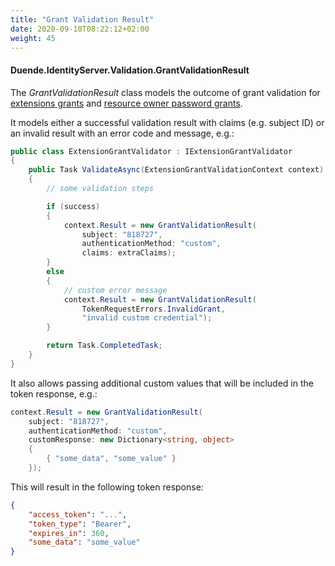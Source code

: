 ```yaml
---
title: "Grant Validation Result"
date: 2020-09-10T08:22:12+02:00
weight: 45
---
```


#### Duende.IdentityServer.Validation.GrantValidationResult

The *GrantValidationResult* class models the outcome of grant validation for [extensions grants](/identityserver/v5/tokens/extension_grants) and  [resource owner password grants](/identityserver/v5/tokens/password_grant).

It models either a successful validation result with claims (e.g. subject ID) or an invalid result with an error code and message, e.g.:

```cs
public class ExtensionGrantValidator : IExtensionGrantValidator
{
    public Task ValidateAsync(ExtensionGrantValidationContext context)
    {
        // some validation steps 

        if (success)
        {
            context.Result = new GrantValidationResult(
                subject: "818727", 
                authenticationMethod: "custom",
                claims: extraClaims);
        }
        else
        {
            // custom error message
            context.Result = new GrantValidationResult(
                TokenRequestErrors.InvalidGrant, 
                "invalid custom credential");
        }

        return Task.CompletedTask;
    }
}
```

It also allows passing additional custom values that will be included in the token response, e.g.:

```cs
context.Result = new GrantValidationResult(
    subject: "818727",
    authenticationMethod: "custom",
    customResponse: new Dictionary<string, object>
    {
        { "some_data", "some_value" }
    });
```

This will result in the following token response:

```json
{
    "access_token": "...",
    "token_type": "Bearer",
    "expires_in": 360,
    "some_data": "some_value"
}
```